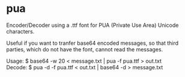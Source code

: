 # pua
Encoder/Decoder using a .ttf font for PUA (Private Use Area) Unicode characters.

Useful if you want to tranfer base64 encoded messages, so that third parties,
which do not have the font, cannot read the messages.

Usage: $ base64 -w 20 < message.txt | pua -f pua.ttf > out.txt  
Decode: $ pua -d -f pua.ttf < out.txt | base64 -d > message.txt
